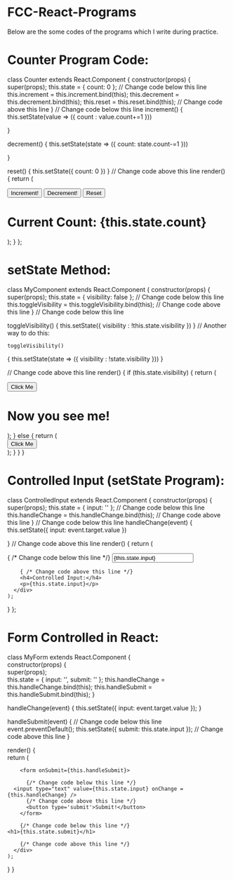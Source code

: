 # FCC-React-Programs
Below are the some codes of the programs which I write during practice.

# Counter Program Code:  
class Counter extends React.Component {
  constructor(props) {
    super(props);
    this.state = {
      count: 0
    };
    // Change code below this line
this.increment = this.increment.bind(this);
this.decrement = this.decrement.bind(this);
this.reset = this.reset.bind(this);
    // Change code above this line
  }
  // Change code below this line
increment()
{
  this.setState(value => ({
    count : value.count+=1
  }))

}

decrement()
{
  this.setState(state => ({
    count: state.count-=1
  }))

}

reset()
{
  this.setState({
    count: 0
  })
}
  // Change code above this line
  render() {
    return (
      <div>
        <button className='inc' onClick={this.increment}>Increment!</button>
        <button className='dec' onClick={this.decrement}>Decrement!</button>
        <button className='reset' onClick={this.reset}>Reset</button>
        <h1>Current Count: {this.state.count}</h1>
      </div>
    );
  }
};

# setState Method:  
class MyComponent extends React.Component {
  constructor(props) {
    super(props);
    this.state = {
      visibility: false
    };
    // Change code below this line
           this.toggleVisibility = this.toggleVisibility.bind(this);
    // Change code above this line
  }
  // Change code below this line

  toggleVisibility()
  {
    this.setState({
      visibility : !this.state.visibility
    })
    }
	// Another way to do this:
	
	toggleVisibility()
  {
    this.setState(state => ({
      visibility : !state.visibility
    }))
    }


  // Change code above this line
  render() {
    if (this.state.visibility) {
      return (
        <div>
          <button onClick={this.toggleVisibility}>Click Me</button>
          <h1>Now you see me!</h1>
        </div>
      );
    } else {
      return (
        <div>
          <button onClick={this.toggleVisibility}>Click Me</button>
        </div>
      );
    }
  }
}

# Controlled Input (setState Program):
class ControlledInput extends React.Component {
  constructor(props) {
    super(props);
    this.state = {
      input: ''
    };
    // Change code below this line
this.handleChange = this.handleChange.bind(this);
    // Change code above this line
  }
  // Change code below this line
handleChange(event)
{
  this.setState({
      input: event.target.value
  })
  
}
  // Change code above this line
  render() {
    return (
      <div>
        { /* Change code below this line */}
        <input type="text" value={this.state.input} onChange={this.handleChange} />

        { /* Change code above this line */}
        <h4>Controlled Input:</h4>
        <p>{this.state.input}</p>
      </div>
    );
  }
};

# Form Controlled in React:  
class MyForm extends React.Component {  
  constructor(props) {  
    super(props);  
    this.state = {
      input: '',
      submit: ''
    };
    this.handleChange = this.handleChange.bind(this);
    this.handleSubmit = this.handleSubmit.bind(this);
  }  
  
  handleChange(event) {
    this.setState({
      input: event.target.value
    });
  }  
                         
  handleSubmit(event) {
    // Change code below this line
    event.preventDefault();
this.setState({
      submit: this.state.input
    });
    // Change code above this line
  }  
  
  render() {  
    return (  
      <div>  
	
        <form onSubmit={this.handleSubmit}>  
		
          {/* Change code below this line */}  
	  <input type="text" value={this.state.input} onChange = {this.handleChange} />  
          {/* Change code above this line */}  
          <button type='submit'>Submit!</button> 
        </form>  
	
        {/* Change code below this line */}  
	<h1>{this.state.submit}</h1>  
	
        {/* Change code above this line */}  
      </div>
    );
  }
}

